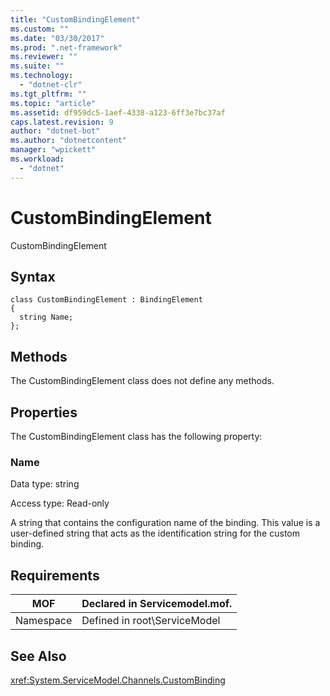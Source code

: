 ```yaml
---
title: "CustomBindingElement"
ms.custom: ""
ms.date: "03/30/2017"
ms.prod: ".net-framework"
ms.reviewer: ""
ms.suite: ""
ms.technology: 
  - "dotnet-clr"
ms.tgt_pltfrm: ""
ms.topic: "article"
ms.assetid: df959dc5-1aef-4338-a123-6ff3e7bc37af
caps.latest.revision: 9
author: "dotnet-bot"
ms.author: "dotnetcontent"
manager: "wpickett"
ms.workload: 
  - "dotnet"
---
```

# CustomBindingElement
CustomBindingElement  
  
## Syntax  
  
```  
class CustomBindingElement : BindingElement  
{  
  string Name;  
};  
```  
  
## Methods  
 The CustomBindingElement class does not define any methods.  
  
## Properties  
 The CustomBindingElement class has the following property:  
  
### Name  
 Data type: string  
  
 Access type: Read-only  
  
 A string that contains the configuration name of the binding. This value is a user-defined string that acts as the identification string for the custom binding.  
  
## Requirements  
  
|MOF|Declared in Servicemodel.mof.|  
|---------|-----------------------------------|  
|Namespace|Defined in root\ServiceModel|  
  
## See Also  
 <xref:System.ServiceModel.Channels.CustomBinding>
